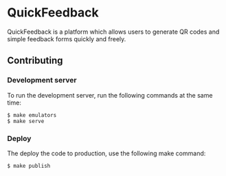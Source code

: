 # QuickFeedback
QuickFeedback is a platform which allows users to generate QR codes and simple feedback forms quickly and freely. 

## Contributing
### Development server
To run the development server, run the following commands at the same time:
```
$ make emulators
$ make serve
```

### Deploy
The deploy the code to production, use the following make command:
```
$ make publish
```
